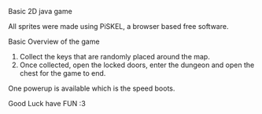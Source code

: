 Basic 2D java game

All sprites were made using PiSKEL, a browser based free software.

Basic Overview of the game
1. Collect the keys that are randomly placed around the map.
2. Once collected, open the locked doors, enter the dungeon and open the chest for the game to end.

One powerup is available which is the speed boots.

Good Luck have FUN :3

